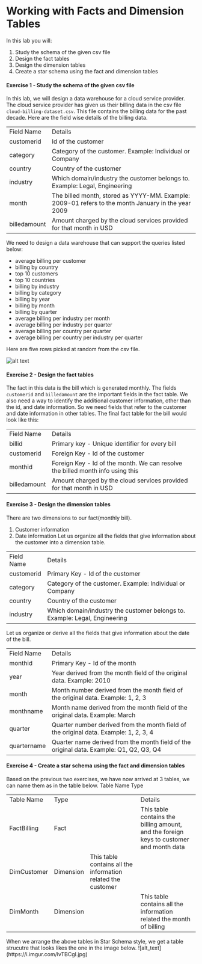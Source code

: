 # Working with Facts and Dimension Tables

In this lab you will:

1. Study the schema of the given csv file
2. Design the fact tables
3. Design the dimension tables
4. Create a star schema using the fact and dimension tables

#### Exercise 1 - Study the schema of the given csv file

In this lab, we will design a data warehouse for a cloud service provider.
The cloud service provider has given us their billing data in the csv file ```cloud-billing-dataset.csv```. This file contains the billing data for the past decade.
Here are the field wise details of the billing data.

<table style="width:100%">
  <tr>
    <td>Field Name</td>
    <td>Details</td>
  </tr>
  <tr>
    <td>customerid</td>
    <td>Id of the customer</td>
  </tr>
  <tr>
    <td>category</td>
    <td>Category of the customer. Example: Individual or Company</td>
  </tr>
  <tr>
    <td>country</td>
    <td>Country of the customer</td>
  </tr>
  <tr>
    <td>industry</td>
    <td>Which domain/industry the customer belongs to. Example: Legal, Engineering</td>
  </tr>
  <tr>
    <td>month</td>
    <td>The billed month, stored as YYYY-MM. Example: 2009-01 refers to the month January in the year 2009</td>
  </tr>
  <tr>
    <td>billedamount</td>
    <td>Amount charged by the cloud services provided for that month in USD</td>
  </tr>
</table>

We need to design a data warehouse that can support the queries listed below:

- average billing per customer
- billing by country
- top 10 customers
- top 10 countries
- billing by industry
- billing by category
- billing by year
- billing by month
- billing by quarter
- average billing per industry per month
- average billing per industry per quarter
- average billing per country per quarter
- average billing per country per industry per quarter

Here are five rows picked at random from the csv file.

![alt text](https://i.imgur.com/YC55fj7.png)

#### Exercise 2 - Design the fact tables

The fact in this data is the bill which is generated monthly.
The fields ```customerid``` and ```billedamount``` are the important fields in the fact table.
We also need a way to identify the additional customer information, other than the id, and date information. So we need fields that refer to the customer and date information in other tables.
The final fact table for the bill would look like this:
<table style="width:100%">
  <tr>
    <td>Field Name</td>
    <td>Details</td>
  </tr>
  <tr>
    <td>billid</td>
    <td>Primary key - Unique identifier for every bill</td>
  </tr>
  <tr>
    <td>customerid</td>
    <td>Foreign Key - Id of the customer</td>
  </tr>
  <tr>
    <td>monthid</td>
    <td>Foreign Key - Id of the month. We can resolve the billed month info using this</td>
  </tr>
  <tr>
    <td>billedamount</td>
    <td>Amount charged by the cloud services provided for that month in USD</td>
  </tr>
</table>

#### Exercise 3 - Design the dimension tables
There are two dimensions to our fact(monthly bill).
1. Customer information
2. Date information
Let us organize all the fields that give information about the customer into a dimension table.
<table style="width:100%">
  <tr>
    <td>Field Name</td>
    <td>Details</td>
  </tr>
  <tr>
    <td>customerid</td>
    <td>Primary Key - Id of the customer</td>
  </tr>
  <tr>
    <td>category</td>
    <td>Category of the customer. Example: Individual or Company</td>
  </tr>
  <tr>
    <td>country</td>
    <td>Country of the customer</td>
  </tr>
  <tr>
    <td>industry</td>
    <td>Which domain/industry the customer belongs to. Example: Legal, Engineering</td>
  </tr>
</table>

Let us organize or derive all the fields that give information about the date of the bill.

<table style="width:100%">
  <tr>
    <td>Field Name</td>
    <td>Details</td>
  </tr>
  <tr>
    <td>monthid</td>
    <td>Primary Key - Id of the month</td>
  </tr>
  <tr>
    <td>year</td>
    <td>Year derived from the month field of the original data. Example: 2010</td>
  </tr>
  <tr>
    <td>month</td>
    <td>Month number derived from the month field of the original data. Example: 1, 2, 3</td>
  </tr>
  <tr>
    <td>monthname</td>
    <td>Month name derived from the month field of the original data. Example: March</td>
  </tr>
   <tr>
    <td>quarter</td>
    <td>Quarter number derived from the month field of the original data. Example: 1, 2, 3, 4</td>
  </tr>
   <tr>
    <td>quartername</td>
    <td>Quarter name derived from the month field of the original data. Example: Q1, Q2, Q3, Q4</td>
  </tr>
</table>

#### Exercise 4 - Create a star schema using the fact and dimension tables
Based on the previous two exercises, we have now arrived at 3 tables, we can name them as in the table below.
Table Name	Type
<table style="width:100%">
  <tr>
    <td>Table Name</td>
    <td>Type<td>
    <td>Details</td>
  </tr>
  <tr>
    <td>FactBilling</td>
    <td>Fact<td>
    <td>This table contains the billing amount, and the foreign keys to customer and month data</td>
  </tr>
  <tr>
    <td>DimCustomer</td>
    <td>Dimension</td>
    <td>This table contains all the information related the customer<td>
  </tr>
  <tr>
    <td>DimMonth</td>
    <td>Dimension<td>
    <td>	This table contains all the information related the month of billing</td>
  </tr>
 </table>
 When we arrange the above tables in Star Schema style, we get a table strucutre that looks likes the one in the image below.
 ![alt_text](https://i.imgur.com/lvTBCgI.jpg)
 
